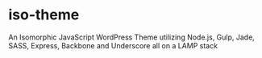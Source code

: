 # iso-theme
An Isomorphic JavaScript WordPress Theme utilizing Node.js, Gulp, Jade, SASS, Express, Backbone and Underscore all on a LAMP stack
